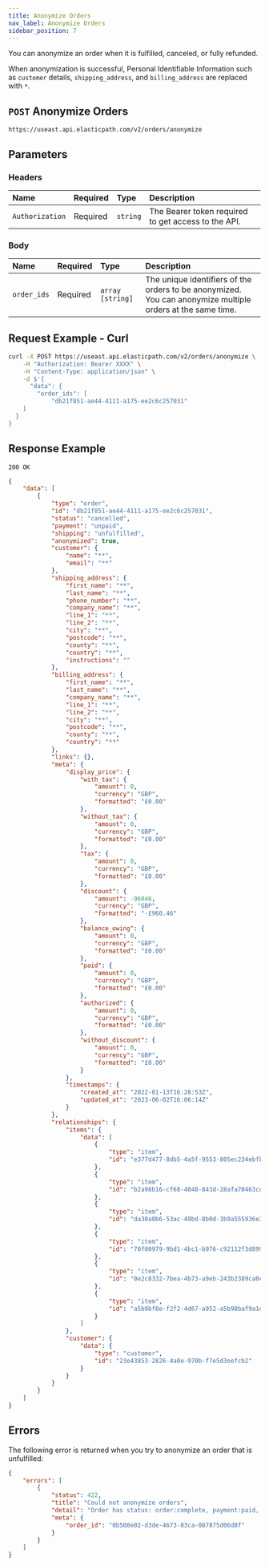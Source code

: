 ```yaml
---
title: Anonymize Orders
nav_label: Anonymize Orders
sidebar_position: 7
---
```


You can anonymize an order when it is fulfilled, canceled, or fully refunded.

When anonymization is successful, Personal Identifiable Information such as `customer` details, `shipping_address`, and `billing_address` are replaced with `*`.

## `POST` Anonymize Orders 

```http
https://useast.api.elasticpath.com/v2/orders/anonymize
```

## Parameters

### Headers

| Name            | Required | Type     | Description                          |
|:----------------|:---------|:---------|:-------------------------------------|
| `Authorization` | Required | `string` | The Bearer token required to get access to the API. |

### Body

| Name   | Required | Type     | Description |
|:-------|:---------|:---------|:------------|
| `order_ids` | Required | `array [string]` | The unique identifiers of the orders to be anonymized. You can anonymize multiple orders at the same time. |

## Request Example - Curl

```bash
curl -X POST https://useast.api.elasticpath.com/v2/orders/anonymize \
    -H "Authorization: Bearer XXXX" \
    -H "Content-Type: application/json" \
    -d $'{
      "data": {
        "order_ids": [
            "db21f851-ae44-4111-a175-ee2c6c257031"
    ]
  }
}
```

## Response Example

`200 OK`

```json
{
    "data": [
        {
            "type": "order",
            "id": "db21f851-ae44-4111-a175-ee2c6c257031",
            "status": "cancelled",
            "payment": "unpaid",
            "shipping": "unfulfilled",
            "anonymized": true,
            "customer": {
                "name": "**",
                "email": "**"
            },
            "shipping_address": {
                "first_name": "**",
                "last_name": "**",
                "phone_number": "**",
                "company_name": "**",
                "line_1": "**",
                "line_2": "**",
                "city": "**",
                "postcode": "**",
                "county": "**",
                "country": "**",
                "instructions": ""
            },
            "billing_address": {
                "first_name": "**",
                "last_name": "**",
                "company_name": "**",
                "line_1": "**",
                "line_2": "**",
                "city": "**",
                "postcode": "**",
                "county": "**",
                "country": "**"
            },
            "links": {},
            "meta": {
                "display_price": {
                    "with_tax": {
                        "amount": 0,
                        "currency": "GBP",
                        "formatted": "£0.00"
                    },
                    "without_tax": {
                        "amount": 0,
                        "currency": "GBP",
                        "formatted": "£0.00"
                    },
                    "tax": {
                        "amount": 0,
                        "currency": "GBP",
                        "formatted": "£0.00"
                    },
                    "discount": {
                        "amount": -96046,
                        "currency": "GBP",
                        "formatted": "-£960.46"
                    },
                    "balance_owing": {
                        "amount": 0,
                        "currency": "GBP",
                        "formatted": "£0.00"
                    },
                    "paid": {
                        "amount": 0,
                        "currency": "GBP",
                        "formatted": "£0.00"
                    },
                    "authorized": {
                        "amount": 0,
                        "currency": "GBP",
                        "formatted": "£0.00"
                    },
                    "without_discount": {
                        "amount": 0,
                        "currency": "GBP",
                        "formatted": "£0.00"
                    }
                },
                "timestamps": {
                    "created_at": "2022-01-13T16:28:53Z",
                    "updated_at": "2023-06-02T16:06:14Z"
                }
            },
            "relationships": {
                "items": {
                    "data": [
                        {
                            "type": "item",
                            "id": "e377d477-8db5-4a5f-9553-805ec234ebfb"
                        },
                        {
                            "type": "item",
                            "id": "b2a98b16-cf68-4048-843d-28afa70463cd"
                        },
                        {
                            "type": "item",
                            "id": "da30a0b6-53ac-49bd-8b0d-3b9a555936e3"
                        },
                        {
                            "type": "item",
                            "id": "70f00979-9bd1-4bc1-b976-c92112f3d899"
                        },
                        {
                            "type": "item",
                            "id": "0e2c8332-7bea-4b73-a9eb-243b2389ca0c"
                        },
                        {
                            "type": "item",
                            "id": "a5b9bf8e-f2f2-4d67-a952-a5b98baf9a1e"
                        }
                    ]
                },
                "customer": {
                    "data": {
                        "type": "customer",
                        "id": "23e43853-2826-4a0e-970b-f7e5d3eefcb2"
                    }
                }
            }
        }
    ]
}
```

## Errors

The following error is returned when you try to anonymize an order that is unfulfilled:

```Json
{
    "errors": [
        {
            "status": 422,
            "title": "Could not anonymize orders",
            "detail": "Order has status: order:complete, payment:paid, shipping:unfulfilled; only fulfilled or refunded or cancelled orders may be anonymized",
            "meta": {
                "order_id": "0b508e02-d3de-4673-83ca-087875d06d8f"
            }
        }
    ]
}
```


